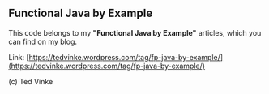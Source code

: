 ## Functional Java by Example 

This code belongs to my **"Functional Java by Example"** articles, which you can find on my blog.

Link: [https://tedvinke.wordpress.com/tag/fp-java-by-example/](https://tedvinke.wordpress.com/tag/fp-java-by-example/)

(c) Ted Vinke